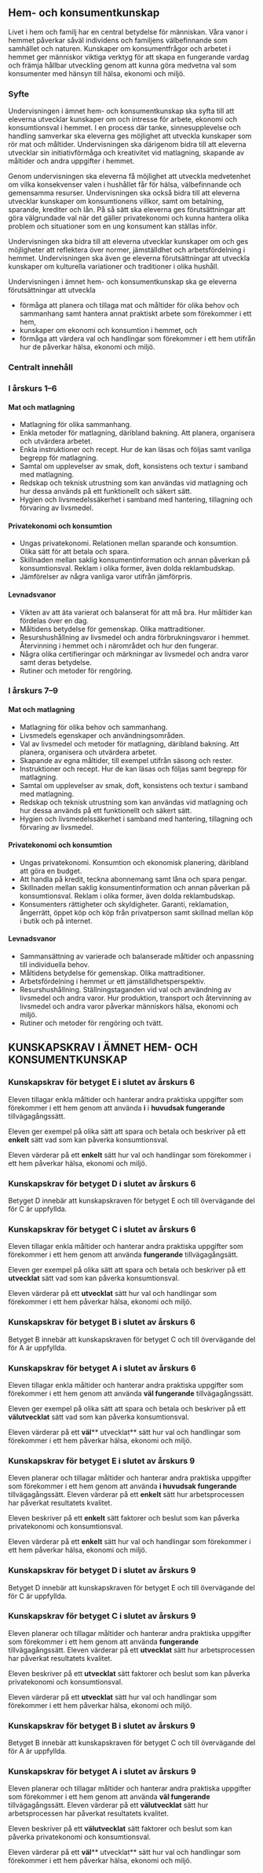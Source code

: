 ## Hem- och konsumentkunskap

Livet i hem och familj har en central betydelse för människan. Våra vanor i hemmet påverkar såväl individens och familjens välbefinnande som samhället och naturen. Kunskaper om konsumentfrågor och arbetet i hemmet ger människor viktiga verktyg för att skapa en fungerande vardag och främja hållbar utveckling genom att kunna göra medvetna val som konsumenter med hänsyn till hälsa, ekonomi och miljö.

### Syfte

Undervisningen i ämnet hem- och konsumentkunskap ska syfta till att eleverna utvecklar kunskaper om och intresse för arbete, ekonomi och konsumtionsval i hemmet. I en process där tanke, sinnesupplevelse och handling samverkar ska eleverna ges möjlighet att utveckla kunskaper som rör mat och måltider. Undervisningen ska därigenom bidra till att eleverna utvecklar sin initiativförmåga och kreativitet vid matlagning, skapande av måltider och andra uppgifter i hemmet.

Genom undervisningen ska eleverna få möjlighet att utveckla medvetenhet om vilka konsekvenser valen i hushållet får för hälsa, välbefinnande och gemensamma resurser. Undervisningen ska också bidra till att eleverna utvecklar kunskaper om konsumtionens villkor, samt om betalning, sparande, krediter och lån. På så sätt ska eleverna ges förutsättningar att göra välgrundade val när det gäller privatekonomi och kunna hantera olika problem och situationer som en ung konsument kan ställas inför.

Undervisningen ska bidra till att eleverna utvecklar kunskaper om och ges möjligheter att reflektera över normer, jämställdhet och arbetsfördelning i hemmet. Undervisningen ska även ge eleverna förutsättningar att utveckla kunskaper om kulturella variationer och traditioner i olika hushåll.

Undervisningen i ämnet hem- och konsumentkunskap ska ge eleverna förutsättningar att utveckla

- förmåga att planera och tillaga mat och måltider för olika behov och sammanhang samt hantera annat praktiskt arbete som förekommer i ett hem,
- kunskaper om ekonomi och konsumtion i hemmet, och
- förmåga att värdera val och handlingar som förekommer i ett hem utifrån hur de påverkar hälsa, ekonomi och miljö.

### Centralt innehåll

### I årskurs 1–6

#### Mat och matlagning

- Matlagning för olika sammanhang.
- Enkla metoder för matlagning, däribland bakning. Att planera, organisera och utvärdera arbetet.
- Enkla instruktioner och recept. Hur de kan läsas och följas samt vanliga begrepp för matlagning.
- Samtal om upplevelser av smak, doft, konsistens och textur i samband med matlagning.
- Redskap och teknisk utrustning som kan användas vid matlagning och hur dessa används på ett funktionellt och säkert sätt.
- Hygien och livsmedelssäkerhet i samband med hantering, tillagning och förvaring av livsmedel.

#### Privatekonomi och konsumtion

- Ungas privatekonomi. Relationen mellan sparande och konsumtion. Olika sätt för att betala och spara.
- Skillnaden mellan saklig konsumentinformation och annan påverkan på konsumtionsval. Reklam i olika former, även dolda reklambudskap.
- Jämförelser av några vanliga varor utifrån jämförpris.

#### Levnadsvanor

- Vikten av att äta varierat och balanserat för att må bra. Hur måltider kan fördelas över en dag.
- Måltidens betydelse för gemenskap. Olika mattraditioner.
- Resurshushållning av livsmedel och andra förbrukningsvaror i hemmet. Återvinning i hemmet och i närområdet och hur den fungerar.
- Några olika certifieringar och märkningar av livsmedel och andra varor samt deras betydelse.
- Rutiner och metoder för rengöring.

### I årskurs 7–9

#### Mat och matlagning

- Matlagning för olika behov och sammanhang.
- Livsmedels egenskaper och användningsområden.
- Val av livsmedel och metoder för matlagning, däribland bakning. Att planera, organisera och utvärdera arbetet.
- Skapande av egna måltider, till exempel utifrån säsong och rester.
- Instruktioner och recept. Hur de kan läsas och följas samt begrepp för matlagning.
- Samtal om upplevelser av smak, doft, konsistens och textur i samband med matlagning.
- Redskap och teknisk utrustning som kan användas vid matlagning och hur dessa används på ett funktionellt och säkert sätt.
- Hygien och livsmedelssäkerhet i samband med hantering, tillagning och förvaring av livsmedel.

#### Privatekonomi och konsumtion

- Ungas privatekonomi. Konsumtion och ekonomisk planering, däribland att göra en budget.
- Att handla på kredit, teckna abonnemang samt låna och spara pengar.
- Skillnaden mellan saklig konsumentinformation och annan påverkan på konsumtionsval. Reklam i olika former, även dolda reklambudskap.
- Konsumenters rättigheter och skyldigheter. Garanti, reklamation, ångerrätt, öppet köp och köp från privatperson samt skillnad mellan köp i butik och på internet.

#### Levnadsvanor

- Sammansättning av varierade och balanserade måltider och anpassning till individuella behov.
- Måltidens betydelse för gemenskap. Olika mattraditioner.
- Arbetsfördelning i hemmet ur ett jämställdhetsperspektiv.
- Resurshushållning. Ställningstaganden vid val och användning av livsmedel och andra varor. Hur produktion, transport och återvinning av livsmedel och andra varor påverkar människors hälsa, ekonomi och miljö.
- Rutiner och metoder för rengöring och tvätt.

## KUNSKAPSKRAV I ÄMNET HEM- OCH KONSUMENTKUNSKAP

### Kunskapskrav för betyget E i slutet av årskurs 6

Eleven tillagar enkla måltider och hanterar andra praktiska uppgifter som förekommer i ett hem genom att använda **i** i **huvudsak fungerande** tillvägagångssätt.

Eleven ger exempel på olika sätt att spara och betala och beskriver på ett **enkelt** sätt vad som kan påverka konsumtionsval.

Eleven värderar på ett **enkelt** sätt hur val och handlingar som förekommer i ett hem påverkar hälsa, ekonomi och miljö.

### Kunskapskrav för betyget D i slutet av årskurs 6

Betyget D innebär att kunskapskraven för betyget E och till övervägande del för C är uppfyllda.

### Kunskapskrav för betyget C i slutet av årskurs 6

Eleven tillagar enkla måltider och hanterar andra praktiska uppgifter som förekommer i ett hem genom att använda **fungerande** tillvägagångsätt.

Eleven ger exempel på olika sätt att spara och betala och beskriver på ett **utvecklat** sätt vad som kan påverka konsumtionsval.

Eleven värderar på ett **utvecklat** sätt hur val och handlingar som förekommer i ett hem påverkar hälsa, ekonomi och miljö.

### Kunskapskrav för betyget B i slutet av årskurs 6

Betyget B innebär att kunskapskraven för betyget C och till övervägande del för A är uppfyllda.

### Kunskapskrav för betyget A i slutet av årskurs 6

Eleven tillagar enkla måltider och hanterar andra praktiska uppgifter som förekommer i ett hem genom att använda **väl fungerande** tillvägagångssätt.

Eleven ger exempel på olika sätt att spara och betala och beskriver på ett **välutvecklat** sätt vad som kan påverka konsumtionsval.

Eleven värderar på ett **väl**** utvecklat** sätt hur val och handlingar som förekommer i ett hem påverkar hälsa, ekonomi och miljö.

### Kunskapskrav för betyget E i slutet av årskurs 9

Eleven planerar och tillagar måltider och hanterar andra praktiska uppgifter som förekommer i ett hem genom att använda **i huvudsak fungerande** tillvägagångssätt. Eleven värderar på ett **enkelt** sätt hur arbetsprocessen har påverkat resultatets kvalitet.

Eleven beskriver på ett **enkelt** sätt faktorer och beslut som kan påverka privatekonomi och konsumtionsval.

Eleven värderar på ett **enkelt** sätt hur val och handlingar som förekommer i ett hem påverkar hälsa, ekonomi och miljö.

### Kunskapskrav för betyget D i slutet av årskurs 9

Betyget D innebär att kunskapskraven för betyget E och till övervägande del för C är uppfyllda.

### Kunskapskrav för betyget C i slutet av årskurs 9

Eleven planerar och tillagar måltider och hanterar andra praktiska uppgifter som förekommer i ett hem genom att använda **fungerande** tillvägagångssätt. Eleven värderar på ett **utvecklat** sätt hur arbetsprocessen har påverkat resultatets kvalitet.

Eleven beskriver på ett **utvecklat** sätt faktorer och beslut som kan påverka privatekonomi och konsumtionsval.

Eleven värderar på ett **utvecklat** sätt hur val och handlingar som förekommer i ett hem påverkar hälsa, ekonomi och miljö.

### Kunskapskrav för betyget B i slutet av årskurs 9

Betyget B innebär att kunskapskraven för betyget C och till övervägande del för A är uppfyllda.

### Kunskapskrav för betyget A i slutet av årskurs 9

Eleven planerar och tillagar måltider och hanterar andra praktiska uppgifter som förekommer i ett hem genom att använda **väl fungerande** tillvägagångssätt. Eleven värderar på ett **välutvecklat** sätt hur arbetsprocessen har påverkat resultatets kvalitet.

Eleven beskriver på ett **välutvecklat** sätt faktorer och beslut som kan påverka privatekonomi och konsumtionsval.

Eleven värderar på ett **väl**** utvecklat** sätt hur val och handlingar som förekommer i ett hem påverkar hälsa, ekonomi och miljö.
